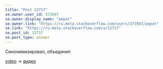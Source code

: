 ```yaml
---
title: "Post 12717"
se.owner.user_id: 373567
se.owner.display_name: "aepot"
se.owner.link: "https://ru.meta.stackoverflow.com/users/373567/aepot"
se.link: "https://ru.meta.stackoverflow.com/a/12717"
se.post_id: 12717
se.post_type: answer
---
```

<p>Синонимизировал, объединил</p>
<p><a href="https://ru.stackoverflow.com/questions/tagged/video" class="post-tag" title="показать вопросы с меткой [video]" aria-label="показать вопросы с меткой [video]" rel="tag" aria-labelledby="tag-video-tooltip-container">video</a> → <a href="https://ru.stackoverflow.com/questions/tagged/%d0%b2%d0%b8%d0%b4%d0%b5%d0%be" class="post-tag" title="показать вопросы с меткой [видео]" aria-label="показать вопросы с меткой [видео]" rel="tag" aria-labelledby="tag-видео-tooltip-container">видео</a></p>
